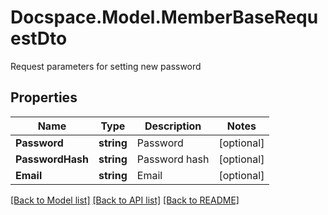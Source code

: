 # Docspace.Model.MemberBaseRequestDto
Request parameters for setting new password

## Properties

Name | Type | Description | Notes
------------ | ------------- | ------------- | -------------
**Password** | **string** | Password | [optional] 
**PasswordHash** | **string** | Password hash | [optional] 
**Email** | **string** | Email | [optional] 

[[Back to Model list]](../README.md#documentation-for-models) [[Back to API list]](../README.md#documentation-for-api-endpoints) [[Back to README]](../README.md)

